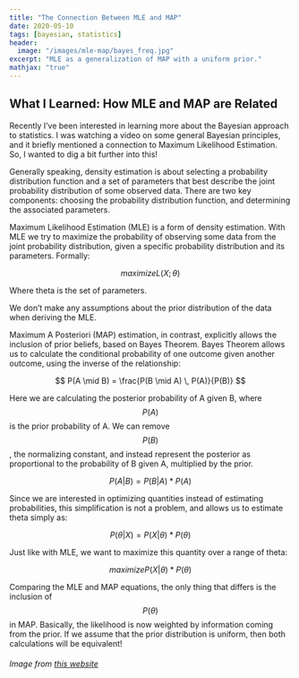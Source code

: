 ```yaml
---
title: "The Connection Between MLE and MAP"
date: 2020-05-10
tags: [bayesian, statistics]
header: 
  image: "/images/mle-map/bayes_freq.jpg"
excerpt: "MLE as a generalization of MAP with a uniform prior."
mathjax: "true"
---
```


## What I Learned: How MLE and MAP are Related

Recently I’ve been interested in learning more about the Bayesian approach to statistics. I was watching a video on some general Bayesian principles, and it briefly mentioned a connection to Maximum Likelihood Estimation. So, I wanted to dig a bit further into this!

Generally speaking, density estimation is about selecting a probability distribution function and a set of parameters that best describe the joint probability distribution of some observed data. There are two key components: choosing the probability distribution function, and determining the associated parameters. 

Maximum Likelihood Estimation (MLE) is a form of density estimation. With MLE we try to maximize the probability of observing some data from the joint probability distribution, given a specific probability distribution and its parameters. Formally:

$$ maximize L(X ; \theta) $$

Where theta is the set of parameters.

We don’t make any assumptions about the prior distribution of the data when deriving the MLE. 

Maximum A Posteriori (MAP) estimation, in contrast, explicitly allows the inclusion of prior beliefs, based on Bayes Theorem. Bayes Theorem allows us to calculate the conditional probability of one outcome given another outcome, using the inverse of the relationship:

$$ P(A \mid B) = \frac{P(B \mid A) \, P(A)}{P(B)} $$

Here we are calculating the posterior probability of A given B, where $$P(A)$$ is the prior probability of A. We can remove $$P(B)$$, the normalizing constant, and instead represent the posterior as proportional to the probability of B given A, multiplied by the prior.

$$ P(A | B) = P(B | A) * P(A) $$

Since we are interested in optimizing quantities instead of estimating probabilities, this simplification is not a problem, and allows us to estimate theta simply as: 

$$ P(\theta | X) = P(X | \theta) * P(\theta) $$

Just like with MLE, we want to maximize this quantity over a range of theta:

$$ maximize P(X | \theta) * P(\theta) $$

Comparing the MLE and MAP equations, the only thing that differs is the inclusion of $$P(\theta)$$ in MAP. Basically, the likelihood is now weighted by information coming from the prior. If we assume that the prior distribution is uniform, then both calculations will be equivalent!

###### Image from [this website](https://www.pinnacle.com/en/betting-articles/educational/assessing-betting-skill-bayesian-vs-frequentist/YNL2722PUAZM4Q8Q)


